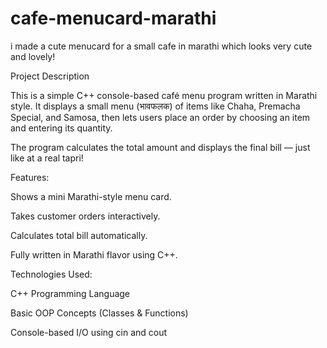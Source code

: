 # cafe-menucard-marathi
i made a cute menucard for a small cafe in marathi which looks very cute and lovely!

Project Description

This is a simple C++ console-based café menu program written in Marathi style.
It displays a small menu (भावफलक) of items like Chaha, Premacha Special, and Samosa, then lets users place an order by choosing an item and entering its quantity.

The program calculates the total amount and displays the final bill — just like at a real tapri! 



Features:

 Shows a mini Marathi-style menu card.

 Takes customer orders interactively.

 Calculates total bill automatically.

 Fully written in Marathi flavor using C++.



 
 Technologies Used:

 C++ Programming Language

Basic OOP Concepts (Classes & Functions)

 Console-based I/O using cin and cout
 

 

